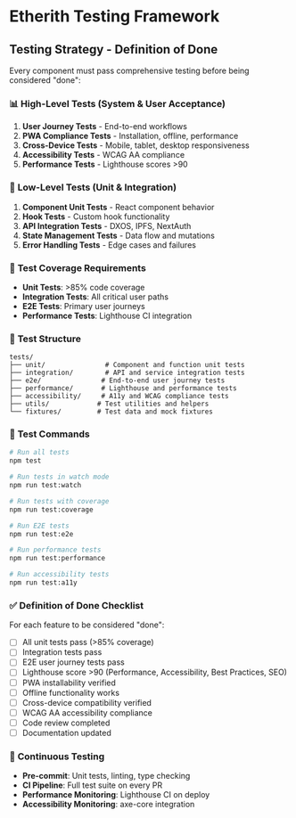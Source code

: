 # Etherith Testing Framework

## Testing Strategy - Definition of Done

Every component must pass comprehensive testing before being considered "done":

### 📊 **High-Level Tests (System & User Acceptance)**

1. **User Journey Tests** - End-to-end workflows
2. **PWA Compliance Tests** - Installation, offline, performance
3. **Cross-Device Tests** - Mobile, tablet, desktop responsiveness
4. **Accessibility Tests** - WCAG AA compliance
5. **Performance Tests** - Lighthouse scores >90

### 🔬 **Low-Level Tests (Unit & Integration)**

1. **Component Unit Tests** - React component behavior
2. **Hook Tests** - Custom hook functionality
3. **API Integration Tests** - DXOS, IPFS, NextAuth
4. **State Management Tests** - Data flow and mutations
5. **Error Handling Tests** - Edge cases and failures

### 🎯 **Test Coverage Requirements**

- **Unit Tests**: >85% code coverage
- **Integration Tests**: All critical user paths
- **E2E Tests**: Primary user journeys
- **Performance Tests**: Lighthouse CI integration

### 📁 **Test Structure**

```
tests/
├── unit/               # Component and function unit tests
├── integration/        # API and service integration tests
├── e2e/               # End-to-end user journey tests
├── performance/       # Lighthouse and performance tests
├── accessibility/     # A11y and WCAG compliance tests
├── utils/            # Test utilities and helpers
└── fixtures/         # Test data and mock fixtures
```

### 🚀 **Test Commands**

```bash
# Run all tests
npm test

# Run tests in watch mode
npm run test:watch

# Run tests with coverage
npm run test:coverage

# Run E2E tests
npm run test:e2e

# Run performance tests
npm run test:performance

# Run accessibility tests
npm run test:a11y
```

### ✅ **Definition of Done Checklist**

For each feature to be considered "done":

- [ ] All unit tests pass (>85% coverage)
- [ ] Integration tests pass
- [ ] E2E user journey tests pass
- [ ] Lighthouse score >90 (Performance, Accessibility, Best Practices, SEO)
- [ ] PWA installability verified
- [ ] Offline functionality works
- [ ] Cross-device compatibility verified
- [ ] WCAG AA accessibility compliance
- [ ] Code review completed
- [ ] Documentation updated

### 🔄 **Continuous Testing**

- **Pre-commit**: Unit tests, linting, type checking
- **CI Pipeline**: Full test suite on every PR
- **Performance Monitoring**: Lighthouse CI on deploy
- **Accessibility Monitoring**: axe-core integration